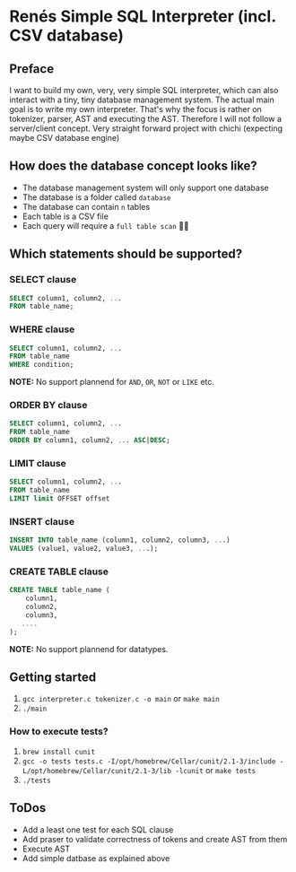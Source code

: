 # Renés Simple SQL Interpreter (incl. CSV database)

## Preface 

I want to build my own, very, very simple SQL interpreter, which can also interact with a tiny, tiny database management system. The actual main goal is to write my own interpreter. That's why the focus is rather on tokenizer, parser, AST and executing the AST. Therefore I will not follow a server/client concept. Very straight forward project with chichi (expecting maybe CSV database engine)
 
## How does the database concept looks like?

- The database management system will only support one database 
- The database is a folder called `database`
- The database can contain `n` tables 
- Each table is a CSV file
- Each query will require a `full table scan` 🤷‍♂️


## Which statements should be supported?

### SELECT clause
```sql
SELECT column1, column2, ...
FROM table_name;
```
### WHERE clause
```sql
SELECT column1, column2, ...
FROM table_name
WHERE condition;
```
**NOTE:** No support plannend for `AND`, `OR`, `NOT` or `LIKE` etc. 

### ORDER BY clause
```sql
SELECT column1, column2, ...
FROM table_name
ORDER BY column1, column2, ... ASC|DESC;
```


### LIMIT clause
```sql
SELECT column1, column2, ...
FROM table_name
LIMIT limit OFFSET offset
```

### INSERT clause
```sql
INSERT INTO table_name (column1, column2, column3, ...)
VALUES (value1, value2, value3, ...);
```
### CREATE TABLE clause

```sql
CREATE TABLE table_name (
    column1,
    column2,
    column3,
   ....
);
```
**NOTE:** No support plannend for datatypes. 

## Getting started

1. `gcc interpreter.c tokenizer.c -o main` or `make main`
2. `./main`

### How to execute tests?
1. `brew install cunit` 
1. `gcc -o tests tests.c -I/opt/homebrew/Cellar/cunit/2.1-3/include -L/opt/homebrew/Cellar/cunit/2.1-3/lib -lcunit` or `make tests`
1. `./tests`

## ToDos

- Add a least one test for each SQL clause
- Add praser to validate correctness of tokens and create AST from them
- Execute AST
- Add simple datbase as explained above 